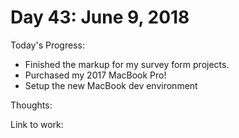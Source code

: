 # Day 43: June 9, 2018

Today's Progress: 
- Finished the markup for my survey form projects.
- Purchased my 2017 MacBook Pro!
- Setup the new MacBook dev environment

Thoughts: 

Link to work: 